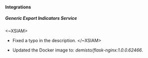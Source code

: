 
#### Integrations

##### Generic Export Indicators Service
<~XSIAM>
- Fixed a typo in the description.
</~XSIAM>

- Updated the Docker image to: *demisto/flask-nginx:1.0.0.62466*.
